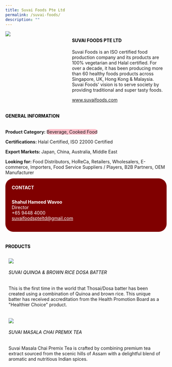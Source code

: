 ```yaml
--- 
title: Suvai Foods Pte Ltd 
permalink: /suvai-foods/ 
description: ""
---
```


<div class="flex-paragraph"> 
<div class="flex-container" style="display: flex; flex-wrap: wrap;"> 
<div class="card sgds" style="flex: 1 1 40%; display: block;"> 
<img src="https://drive.google.com/u/0/uc?id=1GdRxMift7GGzJa8Ir79Af7CmkTEokw5X&export=download"> 
</div> 
<div class="card-sgds" style="flex: 1 1 58%; display: block; margin-left: 3px"> 
<h4 style="text-transform: uppercase; color: black;">
<b>Suvai Foods Pte Ltd
</b>
</h4> 
<p>Suvai Foods is an ISO certified food production company and its products are 100% vegetarian and Halal certified. For over a decade, it has been producing more than 60 healthy foods products across Singapore, UK, Hong Kong & Malaysia. Suvai Foods' vision is to serve society by providing traditional and super tasty foods.
</p> 
<p>
<a href="https://www.suvaifoods.com" target="_blank">www.suvaifoods.com
</a>
</p> 
</div> 
</div> 
</div> 
<h4 style="text-transform: uppercase; color: black;"> 
<b>General Information
</b> 
</h4> 
<div class="flex-container" style="display: flex; flex-wrap: wrap;"> 
<div class="card sgds" style="flex: 1 1 65%; display: block; align-self: stretch"> 
<div class="flex-paragraph"> 
<p> 
<b>Product Category: 
</b> 
<span style=" background-color: pink; border-radius: 10px;">Beverage, Cooked Food
</span> 
</p> 
<p> 
<b>Certifications: 
</b>Halal Certified, ISO 22000 Certified 
</p> 
<p> 
<b>Export Markets: 
</b>Japan, China, Australia, Middle East 
</p> 
<p style="margin-bottom: 10px;"> 
<b>Looking for: 
</b>Food Distributors, HoReCa, Retailers, Wholesalers, E-commerce, Importers, Food Service Suppliers / Players, B2B Partners, OEM Manufacturer 
</p> 
</div> 
</div> 
<div class="card sgds" style="flex: 1 1 35%; padding: 10px; display: block; background-color: maroon; border-radius: 25px; align-self: center;"> 
<h4 style="color: white; margin-top: 10px; margin-left: 10px;">CONTACT
</h4> 
<div class="flex-paragraph"> 
<p style="padding: 10px; color: white;"> 
<b>Shahul Hameed Wavoo
</b> 
<br>Director
<br>+65 9448 4000
<br> 
<a href="mailto:suvaifoodspteltd@gmail.com" style="color: white;">suvaifoodspteltd@gmail.com
</a> 
</p> 
</div> 
</div> 
</div> 
<br> 
<h4 style="text-transform: uppercase; color: black;"> 
<b>Products
</b> 
</h4> 
<div style="display: flex; flex-wrap: wrap;"> 
<div class="card sgds" style="flex: 1 1 47%; margin: 10px; display: block;"> 
<div class="flex-image" style="display: block;"> 
<img src="https://drive.google.com/u/0/uc?id=1tjCXmE1viW1JjNy-poOsC9fBTL-F8hyl&export=download"> 
</div> 
<div class="flex-paragraph"> 
<h6 style="text-transform: uppercase; color: black;">Suvai Quinoa & Brown Rice Dosa Batter
</h6> 
<p>This is the first time in the world that Thosai/Dosa batter has been created using a combination of Quinoa and brown rice. This unique batter has received accreditation from the Health Promotion Board as a "Healthier Choice" product.
</p> 
</div> 
</div> 
<div class="card sgds" style="flex: 1 1 47%; margin: 10px; display: block;"> 
<div class="flex-image" style="display: block;"> 
<img src="https://drive.google.com/u/0/uc?id=1kA-sTBbJZgwRg2u4Cq4uZXJ0vhIOL-iE&export=download"> 
</div> 
<div class="flex-paragraph"> 
<h6 style="text-transform: uppercase; color: black;">Suvai Masala Chai Premix Tea
</h6> 
<p>Suvai Masala Chai Premix Tea is crafted by combining premium tea extract sourced from the scenic hills of Assam with a delightful blend of aromatic and nutritious Indian spices.
</p> 
</div> 
</div> 
</div>
